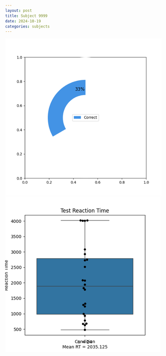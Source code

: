 ```yaml
---
layout: post
title: Subject 9999
date: 2024-10-19
categories: subjects
---
```


![](data/9999/run-9/9999_FN_acc_test.png)
![](data/9999/run-9/9999_FN_rt.png)
